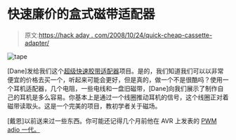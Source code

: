 # 快速廉价的盒式磁带适配器

> 原文:[https://hack aday . com/2008/10/24/quick-cheap-cassette-adapter/](https://hackaday.com/2008/10/24/quick-cheap-cassette-adapter/)

![](../Images/07a3df8354667455727350fcb689e528.png "tape")

[Dane]发给我们这个[超级快速胶带适配器](http://www.rpi.edu/~kouttd/03/ghetto_tape_adapter.html)项目。是的，我们知道我们可以以非常便宜的价格去买一个，听起来可能会更好，但是真的，做一个不是很酷吗？使用一个耳机适配器，几个电阻，一些电线和一盘旧磁带，[Dane]向我们展示了制作自己的耳机是多么容易。你基本上是通过一个线圈推动耳机的信号，这个线圈正对着磁带读取头。这是一个完美的项目，教初学者关于磁场。

[戴恩]以前送来过一些东西。你可能还记得几个月前他在 AVR 上发表的 [PWM adio 一代。](http://hackaday.com/2008/02/07/pwm-audio-generation-with-an-avr/)